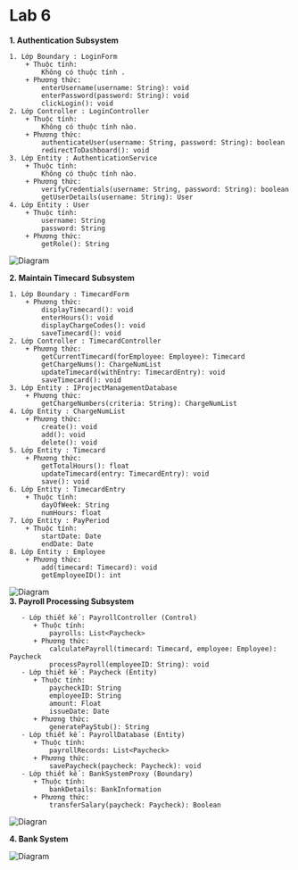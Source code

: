 # Lab 6
__1. Authentication Subsystem__

    1. Lớp Boundary : LoginForm
        + Thuộc tính:
            Không có thuộc tính .
        + Phương thức:
            enterUsername(username: String): void
            enterPassword(password: String): void
            clickLogin(): void
    2. Lớp Controller : LoginController
        + Thuộc tính:
            Không có thuộc tính nào.
        + Phương thức:
            authenticateUser(username: String, password: String): boolean
            redirectToDashboard(): void
    3. Lớp Entity : AuthenticationService
        + Thuộc tính:
            Không có thuộc tính nào.
        + Phương thức:
            verifyCredentials(username: String, password: String): boolean
            getUserDetails(username: String): User
    4. Lớp Entity : User
        + Thuộc tính:
            username: String
            password: String
        + Phương thức:
            getRole(): String

![Diagram](https://planttext.com/api/plantuml/png/d98nJiCm68Ltd-BVcahq0XrGKIec1aJX0AxparXrxCfsWX3Y94oiBEnawD2Jv0HS0TjrchR9X2VdvULzp_dzs-mMnb9jgr8GGYOmYmlkLCxbyP4mGOqvYBTAb_16m2sK5lMJGIrfYKaLDtDOMSrbFkqzz-xh5wMpP1itvnucEDk4y6GASwWLpyWxEOMcIbgjX40TqRIoXOlcZ5hq3GRqAnYmNFHQAO5KXWYD6TV8xADQKbEi5NNzXdWV7faT0hh4e7QOSpL7--1G8J3AnyYRlZjNSeMwvWmZeqRDdrzJryqxg33_E9XZ-zPBj9IF17YxV-yBJI3TVp8GVFybOTF-x2pal6s-AR2Wjyt75bYX3bCW_GMOpQul9qCk9-KzesSbut_0-qEn1ShCtyW_0000__y30000)
            
__2. Maintain Timecard Subsystem__

    1. Lớp Boundary : TimecardForm
        + Phương thức:
            displayTimecard(): void
            enterHours(): void
            displayChargeCodes(): void
            saveTimecard(): void
    2. Lớp Controller : TimecardController
        + Phương thức:
            getCurrentTimecard(forEmployee: Employee): Timecard
            getChargeNums(): ChargeNumList
            updateTimecard(withEntry: TimecardEntry): void
            saveTimecard(): void
    3. Lớp Entity : IProjectManagementDatabase
        + Phương thức:
            getChargeNumbers(criteria: String): ChargeNumList
    4. Lớp Entity : ChargeNumList
        + Phương thức:
            create(): void
            add(): void
            delete(): void
    5. Lớp Entity : Timecard
        + Phương thức:
            getTotalHours(): float
            updateTimecard(entry: TimecardEntry): void
            save(): void
    6. Lớp Entity : TimecardEntry
        + Thuộc tính:
            dayOfWeek: String
            numHours: float
    7. Lớp Entity : PayPeriod
        + Thuộc tính:
            startDate: Date
            endDate: Date
    8. Lớp Entity : Employee
        + Phương thức:
            add(timecard: Timecard): void
            getEmployeeID(): int
   ![Diagram](https://planttext.com/api/plantuml/png/Z5IzJiCm4Dxp5Dv81rwWGXKYWAZ4JoMGc8_u6WnENDaEAAfu4YPM5dOwCF0aVG9UWOiRkqcR8hB4kSztzzrtT_bPV1qQ2zgMkOpssFboyJfZDoB753G_LJfdyP4g2mww6aIf16Eww3nYz71XPX8gZyG3PyN2eZvJfJQDeRcMt8FEC54SFM3W2LlEBz4MbKGLLYifKREuEM_oQLrPiShG9gNMH2F4dYfzai-agX27p9y6R1Y214V7yRBCYIB1uVDS6Elkb3CETatwMTZx4yfVhKEvpzhvIGdUKwP7MjME9rezO6ele80CSs9-31Rkm22BnxMQKqXn40b__CjXlbNA7L8dKYt8MS2GNLijYcoxkXQV3i1YgaZOC0TTS9KkrKYgD5q5xYU1eqHdxkdiPjXW3mNSA0kocIDYEvKAUdk0_z6_LtS_2PjSWdqU2h9Dz7MUJWgYwvt6nouNDQklRCTkL-qhiDajgAwcjuYFpBVCcOioTv84GLev9b1DgCTgIziri8hjDfyc1YbA_MhMbhTDBcxo_POoARxV2_Qu_FooB1FBnGUmrDdhf57djx2_F-hPowXdLTitT-5UqLruTtvtNFfZLORiuA0qE1e5tmujruqk58IC3ack-j_v2m00__y30000)         
__3. Payroll Processing Subsystem__
   
       - Lớp thiết kế : PayrollController (Control)
          + Thuộc tính:
              payrolls: List<Paycheck>
          + Phương thức:
              calculatePayroll(timecard: Timecard, employee: Employee): Paycheck
              processPayroll(employeeID: String): void
       - Lớp thiết kế : Paycheck (Entity)       
          + Thuộc tính:
              paycheckID: String
              employeeID: String
              amount: Float
              issueDate: Date
          + Phương thức:
              generatePayStub(): String
       - Lớp thiết kế : PayrollDatabase (Entity)
          + Thuộc tính:
              payrollRecords: List<Paycheck>
          + Phương thức:
              savePaycheck(paycheck: Paycheck): void
       - Lớp thiết kế : BankSystemProxy (Boundary)
          + Thuộc tính:
              bankDetails: BankInformation
          + Phương thức:
              transferSalary(paycheck: Paycheck): Boolean
![Diagran](https://planttext.com/api/plantuml/png/T591QiCm4Bph5NkB2_K7J0c1KEYXbD0KUXRorXMH9IF9WL3wafvwxQNt-f13Nk8Nz0kL52d4ZgkBbfdLx32htsw_C9PgszQ2p22F1nvR2Ikwqqg84qYOeCOaUAcazJTgU2FWZcvbfB86DLTbuLjNeRo20hQAbw6nGecQMdIi4RmncMVlkR4t4PcJTp8SjaQzvGpZ94O5QyLH8SEw4Mg7MC1jhAx1yXePrSx1KwpyY1UXg0q2ZLOCZV7F9wt-RyOZqKKQ_41hT6_MLdDP7UMJ5fpf1iOgIyMTQhLvLdg3vS1L85t_01o5bPsITAvci3nyCX3yy2LXq__iBLIyxxufi83ttKS3x5MTRvDShY_FvwESoIXstv7IdU9IobDSD4vIU16BeInGbkxh_G400F__0m00)

__4. Bank System__
   
![Diagram](https://planttext.com/api/plantuml/png/j5EnQkGm4Etz5TET36j2YgGGOSab9108uI1RNAlLQcsnihH8un0J3W8fKwM-vdBN7HntzRf8iI7_uVn0VY7AxjhnUdrbN1WnysRUUpFII_6mxv1Pp58LV8BJilW-XGEc9-UvGv4UAYaq0ZamcHuncuS1LyovJSHL0FuRYQbn4icKvJmHV4BXo-hKWw4lET5ZOrE6qcYwwD48XC6te4C1a4EZqHgbXDra_mZUWMNQCVwM0tAaKUAQxMPwoSwjO2Z8IiGWdmeAvsYbZdl0KZyvf31MXc4FhCdGny-oT2XiXGeNNLmsJBs5DJcLYxQEEhuK40lylE0X8QoesgOQXhjCDTFBdcjAePBQlQCJZSAE6HT0wcCOo3hQXRngciRtcTBsaAk1oFbl3PDoze0GoxBuou3FxpceDot1ndsCedxpcj3wYeGDR8rgxfHM-zn0rbEdiBUNET7lT_Lg6wNlcsrJ_QUa4rUH1_j2Z_nZVRw-tTwbspjRaVElGyTRKIByCwPzQcX428qI-EfLeNtwvoV4OP98YClYZnmavUmN74ib75pCVnXul9l_pFs_B6xWqfUeSdOlEmfV0G00__y30000)

